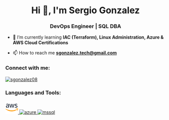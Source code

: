 <h1 align="center">Hi 👋, I'm Sergio Gonzalez</h1>
<h3 align="center">DevOps Engineer | SQL DBA</h3>

- 🌱 I’m currently learning **IAC (Terraform), Linux Administration, Azure & AWS Cloud Certifications**

- 📫 How to reach me **sgonzalez.tech@gmail.com**

<h3 align="left">Connect with me:</h3>
<p align="left">
<a href="https://linkedin.com/in/sgonzalez08" target="blank"><img align="center" src="https://raw.githubusercontent.com/rahuldkjain/github-profile-readme-generator/master/src/images/icons/Social/linked-in-alt.svg" alt="sgonzalez08" height="30" width="40" /></a>
</p>

<h3 align="left">Languages and Tools:</h3>
<p align="left"> <a href="https://aws.amazon.com" target="_blank" rel="noreferrer"> <img src="https://raw.githubusercontent.com/devicons/devicon/master/icons/amazonwebservices/amazonwebservices-original-wordmark.svg" alt="aws" width="40" height="40"/> </a> <a href="https://azure.microsoft.com/en-in/" target="_blank" rel="noreferrer"> <img src="https://www.vectorlogo.zone/logos/microsoft_azure/microsoft_azure-icon.svg" alt="azure" width="40" height="40"/> </a> <a href="https://www.microsoft.com/en-us/sql-server" target="_blank" rel="noreferrer"> <img src="https://www.svgrepo.com/show/303229/microsoft-sql-server-logo.svg" alt="mssql" width="40" height="40"/> </a> </p>

